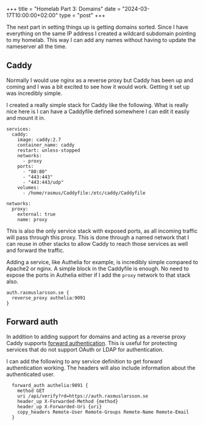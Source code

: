 +++
title = "Homelab Part 3: Domains"
date = "2024-03-17T10:00:00+02:00"
type = "post"
+++

The next part in setting things up is getting domains sorted. Since I have everything on the same IP address I created a wildcard subdomain pointing to my homelab. This way I can add any names without having to update the nameserver all the time.

## Caddy

Normally I would use nginx as a reverse proxy but Caddy has been up and coming and I was a bit excited to see how it would work. Getting it set up was incredibly simple.

I created a really simple stack for Caddy like the following. What is really nice here is I can have a Caddyfile defined somewhere I can edit it easily and mount it in.

````docker-compose
services:
  caddy:
    image: caddy:2.7
    container_name: caddy
    restart: unless-stopped
    networks:
      - proxy
    ports:
      - "80:80"
      - "443:443"
      - "443:443/udp"
    volumes:
      - /home/rasmus/Caddyfile:/etc/caddy/Caddyfile

networks:
  proxy:
    external: true
    name: proxy
````

This is also the only service stack with exposed ports, as all incoming traffic will pass through this proxy. This is done through a named network that I can reuse in other stacks to allow Caddy to reach those services as well and forward the traffic.

Adding a service, like Authelia for example, is incredibly simple compared to Apache2 or nginx. A simple block in the Caddyfile is enough. No need to expose the ports in Authelia either if I add the `proxy` network to that stack also.

````Caddyfile
auth.rasmuslarsson.se {
  reverse_proxy authelia:9091
}
````

## Forward auth

In addition to adding support for domains and acting as a reverse proxy Caddy supports [forward authentication](https://caddyserver.com/docs/caddyfile/directives/forward_auth). This is useful for protecting services that do not support OAuth or LDAP for authentication.

I can add the following to any service definition to get forward authentication working. The headers will also include information about the authenticated user.

````Caddyfile
  forward_auth authelia:9091 {
    method GET
    uri /api/verify?rd=https://auth.rasmuslarsson.se
    header_up X-Forwarded-Method {method}
    header_up X-Forwarded-Uri {uri}
    copy_headers Remote-User Remote-Groups Remote-Name Remote-Email
  }
````
